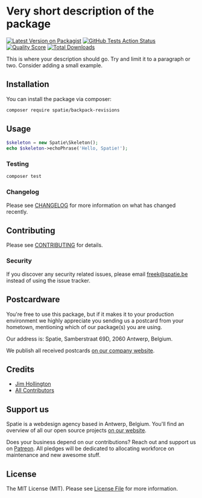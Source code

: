 # Very short description of the package

[![Latest Version on Packagist](https://img.shields.io/packagist/v/spatie/backpack-revisions.svg?style=flat-square)](https://packagist.org/packages/spatie/backpack-revisions)
[![GitHub Tests Action Status](https://img.shields.io/github/workflow/status/spatie/backpack-revisions/run-tests?label=tests)](https://github.com/spatie/backpack-revisions/actions?query=workflow%3Arun-tests+branch%3Amaster)
[![Quality Score](https://img.shields.io/scrutinizer/g/spatie/backpack-revisions.svg?style=flat-square)](https://scrutinizer-ci.com/g/spatie/backpack-revisions)
[![Total Downloads](https://img.shields.io/packagist/dt/spatie/backpack-revisions.svg?style=flat-square)](https://packagist.org/packages/spatie/backpack-revisions)


This is where your description should go. Try and limit it to a paragraph or two. Consider adding a small example.

## Installation

You can install the package via composer:

```bash
composer require spatie/backpack-revisions
```

## Usage

``` php
$skeleton = new Spatie\Skeleton();
echo $skeleton->echoPhrase('Hello, Spatie!');
```

### Testing

``` bash
composer test
```

### Changelog

Please see [CHANGELOG](CHANGELOG.md) for more information on what has changed recently.

## Contributing

Please see [CONTRIBUTING](CONTRIBUTING.md) for details.

### Security

If you discover any security related issues, please email freek@spatie.be instead of using the issue tracker.

## Postcardware

You're free to use this package, but if it makes it to your production environment we highly appreciate you sending us a postcard from your hometown, mentioning which of our package(s) you are using.

Our address is: Spatie, Samberstraat 69D, 2060 Antwerp, Belgium.

We publish all received postcards [on our company website](https://spatie.be/en/opensource/postcards).

## Credits

- [Jim Hollington](https://github.com/oddvalue)
- [All Contributors](../../contributors)

## Support us

Spatie is a webdesign agency based in Antwerp, Belgium. You'll find an overview of all our open source projects [on our website](https://spatie.be/opensource).

Does your business depend on our contributions? Reach out and support us on [Patreon](https://www.patreon.com/spatie). 
All pledges will be dedicated to allocating workforce on maintenance and new awesome stuff.

## License

The MIT License (MIT). Please see [License File](LICENSE.md) for more information.
